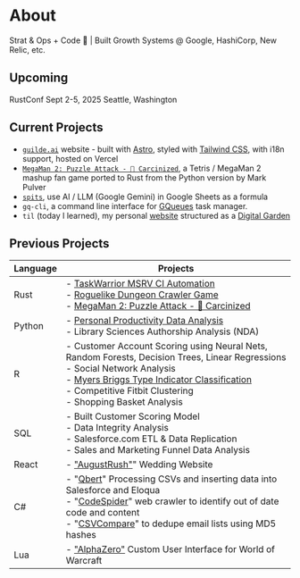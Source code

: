 # About
Strat & Ops + Code 🦀 | Built Growth Systems @ Google, HashiCorp, New Relic, etc.

## Upcoming
RustConf Sept 2-5, 2025 Seattle, Washington

## Current Projects
- [`guilde.ai`](https://guilde.ai) website - built with [Astro](https://astro.build/), styled with [Tailwind CSS](https://tailwindcss.com/), with i18n support, hosted on Vercel
- [`MegaMan 2: Puzzle Attack - 🦀 Carcinized`](https://iwyatt.github.io/mm2pa-c/index.html), a Tetris / MegaMan 2 mashup fan game ported to Rust from the Python version by Mark Pulver
- [`spits`](https://github.com/iwyatt/spits), use AI / LLM (Google Gemini) in Google Sheets as a formula
- `gq-cli`, a command line interface for [GQueues](https://gqz.page.link/Rvzp98m6wrY9E27J9) task manager.
- `til` (today I learned), my personal [website](https://www.isaacwyatt.com/) structured as a [Digital Garden](https://www.isaacwyatt.com/digital-garden/)

## Previous Projects
| Language | Projects |
| --- |  --- | 
| Rust |- [TaskWarrior MSRV CI Automation](https://www.isaacwyatt.com/posts/2023-11-21/) <br>- [Roguelike Dungeon Crawler Game](https://www.isaacwyatt.com/posts/2024-01-25/)<br>- [MegaMan 2: Puzzle Attack - 🦀 Carcinized](https://iwyatt.github.io/mm2pa-c/index.html)
| Python |- [Personal Productivity Data Analysis](https://www.isaacwyatt.com/posts/2023-06-02) <br>- Library Sciences Authorship Analysis (NDA)|
| R |- Customer Account Scoring using Neural Nets, Random Forests, Decision Trees, Linear Regressions <br>- Social Network Analysis <br>- [Myers Briggs Type Indicator Classification](https://www.isaacwyatt.com/posts/2023-11-06/) <br>- Competitive Fitbit Clustering <br>- Shopping Basket Analysis | 
| SQL |- Built Customer Scoring Model <br>- Data Integrity Analysis <br>- Salesforce.com ETL & Data Replication <br>- Sales and Marketing Funnel Data Analysis |
| React |- ["AugustRush"](https://github.com/iwyatt/augustrush)" Wedding Website |
| C# |- "[Qbert](https://github.com/iwyatt/Qbert)" Processing CSVs and inserting data into Salesforce and Eloqua <br>- "[CodeSpider](https://www.isaacwyatt.com/posts/2023-12-04/)" web crawler to identify out of date code and content <br>- "[CSVCompare](https://www.isaacwyatt.com/posts/2024-03-30/)" to dedupe email lists using MD5 hashes |
| Lua |- ["AlphaZero"](https://github.com/iwyatt/AlphaZero) Custom User Interface for World of Warcraft |

